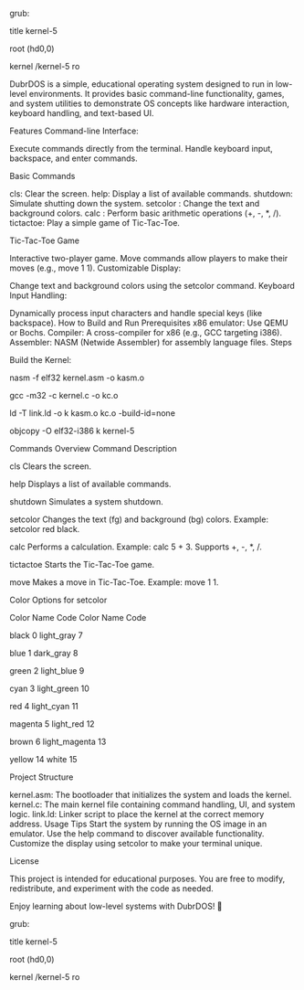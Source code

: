 grub:

title kernel-5

root (hd0,0)

kernel /kernel-5 ro

DubrDOS is a simple, educational operating system designed to run in low-level environments. It provides basic command-line functionality, games, and system utilities to demonstrate OS concepts like hardware interaction, keyboard handling, and text-based UI.

Features
Command-line Interface:

Execute commands directly from the terminal.
Handle keyboard input, backspace, and enter commands.

Basic Commands

cls: Clear the screen.
help: Display a list of available commands.
shutdown: Simulate shutting down the system.
setcolor <foreground> <background>: Change the text and background colors.
calc <number1> <operator> <number2>: Perform basic arithmetic operations (+, -, *, /).
tictactoe: Play a simple game of Tic-Tac-Toe.

Tic-Tac-Toe Game

Interactive two-player game.
Move commands allow players to make their moves (e.g., move 1 1).
Customizable Display:

Change text and background colors using the setcolor command.
Keyboard Input Handling:

Dynamically process input characters and handle special keys (like backspace).
How to Build and Run
Prerequisites
x86 emulator: Use QEMU or Bochs.
Compiler: A cross-compiler for x86 (e.g., GCC targeting i386).
Assembler: NASM (Netwide Assembler) for assembly language files.
Steps

Build the Kernel:

nasm -f elf32 kernel.asm -o kasm.o

gcc -m32 -c kernel.c -o kc.o

ld -T link.ld -o k kasm.o kc.o -build-id=none

objcopy -O elf32-i386 k kernel-5

Commands Overview
Command	Description

cls	Clears the screen.

help	Displays a list of available commands.

shutdown	Simulates a system shutdown.

setcolor <fg> <bg>	Changes the text (fg) and background (bg) colors. Example: setcolor red black.

calc <num1> <op> <num2>	Performs a calculation. Example: calc 5 + 3. Supports +, -, *, /.

tictactoe	Starts the Tic-Tac-Toe game.

move <row> <col>	Makes a move in Tic-Tac-Toe. Example: move 1 1.

Color Options for setcolor

Color Name	Code	Color Name	Code

black	0	light_gray	7

blue	1	dark_gray	8

green	2	light_blue	9

cyan	3	light_green	10

red	4	light_cyan	11

magenta	5	light_red	12

brown	6	light_magenta	13

yellow	14	white	15

Project Structure

kernel.asm: The bootloader that initializes the system and loads the kernel.
kernel.c: The main kernel file containing command handling, UI, and system logic.
link.ld: Linker script to place the kernel at the correct memory address.
Usage Tips
Start the system by running the OS image in an emulator.
Use the help command to discover available functionality.
Customize the display using setcolor to make your terminal unique.

License

This project is intended for educational purposes. You are free to modify, redistribute, and experiment with the code as needed.

Enjoy learning about low-level systems with DubrDOS! 🎉

grub:

title kernel-5

root (hd0,0)

kernel /kernel-5 ro
